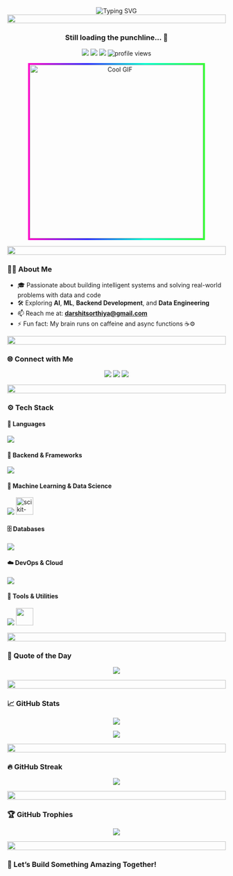 <div align="center">
  <img src="https://readme-typing-svg.herokuapp.com?font=Fira+Code&size=28&pause=1000&color=0CF7FF&center=true&vCenter=true&width=800&lines=Hey+there!+👋+I'm+Darshit+Sorathiya;Data+Scientist;ML+Enthusiast;Backend+Developer" alt="Typing SVG" />
</div>

<div align="center">
  <img src="https://i.imgur.com/dBaSKWF.gif" height="20" width="100%">
</div>

<h3 align="center">Still loading the punchline... 🤨</h3>

<p align="center">
  <img src="https://img.shields.io/badge/Focus-AI%20%2F%20ML-brightgreen" />
  <img src="https://img.shields.io/badge/Lives-India-success" />
  <img src="https://img.shields.io/badge/Languages-Hindi%20%26%20English-brightgreen" />
  <img src="https://komarev.com/ghpvc/?username=darshitsorathiya&label=Profile%20views&color=blue&style=flat" alt="profile views"/>
</p>

<p align="center">
  <img src="https://media1.giphy.com/media/v1.Y2lkPTc5MGI3NjExNmh3Z21ta3g1ZmV4Y3gyNzM5OGVoMnltNHNhd2Y4aThkOXBuOGZ2YyZlcD12MV9pbnRlcm5hbF9naWZfYnlfaWQmY3Q9Zw/jBOOXxSJfG8kqMxT11/giphy.gif"
       alt="Cool GIF"
       width="400"
       style="border: 4px solid; border-image: linear-gradient(90deg, #ff00cc, #3333ff, #00ffcc, #33ff33) 1;" />
</p>
<!-- Gradient Divider -->

<div align="center">
  <img src="https://i.imgur.com/dBaSKWF.gif" height="20" width="100%">
</div>

### 🧑‍💻 About Me

- 🎓 Passionate about building intelligent systems and solving real-world problems with data and code  
- 🛠️ Exploring **AI**, **ML**, **Backend Development**, and **Data Engineering**
- 📫 Reach me at: **darshitsorthiya@gmail.com**
- ⚡ Fun fact: My brain runs on caffeine and async functions ☕⚙️

<div align="center">
  <img src="https://i.imgur.com/dBaSKWF.gif" height="20" width="100%">
</div>

### 🌐 Connect with Me

<p align="center">
  <a href="https://kaggle.com/darshitsorthiya"><img src="https://img.shields.io/badge/Kaggle-%2312100E.svg?&style=for-the-badge&logo=kaggle&logoColor=white"/></a>
  <a href="https://www.hackerrank.com/darshitsorthiya"><img src="https://img.shields.io/badge/HackerRank-2EC866?style=for-the-badge&logo=HackerRank&logoColor=white"/></a>
  <a href="https://leetcode.com/darshitsorathiya"><img src="https://img.shields.io/badge/LeetCode-FFA116?style=for-the-badge&logo=leetcode&logoColor=white"/></a>
</p>

<div align="center">
  <img src="https://i.imgur.com/dBaSKWF.gif" height="20" width="100%">
</div>

### ⚙️ Tech Stack

#### 💬 Languages
<p>
  <img src="https://skillicons.dev/icons?i=python,c,cpp,java,js,bash" />
</p>

#### 🔧 Backend & Frameworks
<p>
  <img src="https://skillicons.dev/icons?i=nodejs,express,flask,django,fastapi" />
</p>

#### 🧠 Machine Learning & Data Science
<p>
  <img src="https://skillicons.dev/icons?i=tensorflow,opencv" />
  <img src="https://cdn.jsdelivr.net/gh/devicons/devicon/icons/scikitlearn/scikitlearn-original.svg" alt="scikit-learn" width="40" />
</p>

#### 🗄️ Databases
<p>
  <img src="https://skillicons.dev/icons?i=mongodb,mysql,postgresql,redis" />
</p>

#### ☁️ DevOps & Cloud
<p>
  <img src="https://skillicons.dev/icons?i=git,github,firebase" />
</p>

#### 🧰 Tools & Utilities
<p>
  <img src="https://skillicons.dev/icons?i=postman" />
  <img src="https://cdn.jsdelivr.net/gh/devicons/devicon/icons/jupyter/jupyter-original.svg" width="40" />
</p>

<div align="center">
  <img src="https://i.imgur.com/dBaSKWF.gif" height="20" width="100%">
</div>

### 🧠 Quote of the Day

<p align="center">
  <img src="https://quotes-github-readme.vercel.app/api?type=horizontal&theme=dark" />
</p>

<div align="center">
  <img src="https://i.imgur.com/dBaSKWF.gif" height="20" width="100%">
</div>

### 📈 GitHub Stats

<p align="center">
  <img src="https://github-readme-stats.vercel.app/api?username=darshitsorathiya&show_icons=true&theme=tokyonight&hide_border=true" />
</p>

<p align="center">
  <img src="https://github-readme-stats.vercel.app/api/top-langs/?username=darshitsorathiya&layout=compact&theme=tokyonight&hide_border=true" />
</p>

<div align="center">
  <img src="https://i.imgur.com/dBaSKWF.gif" height="20" width="100%">
</div>

### 🔥 GitHub Streak

<p align="center">
  <img src="https://github-readme-streak-stats.herokuapp.com/?user=darshitsorathiya&theme=tokyonight&hide_border=true" />
</p>

<div align="center">
  <img src="https://i.imgur.com/dBaSKWF.gif" height="20" width="100%">
</div>

### 🏆 GitHub Trophies

<p align="center">
  <img src="https://github-profile-trophy.vercel.app/?username=darshitsorathiya&theme=tokyonight&no-frame=true&margin-w=15&row=2&column=4" />
</p>

<div align="center">
  <img src="https://i.imgur.com/dBaSKWF.gif" height="20" width="100%">
</div>

### 🚀 Let’s Build Something Amazing Together!
